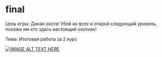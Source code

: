 # final
Цель игры: Дикая охота! Убей их всех и открой следующий уровень, покажи им кто здесь настоящий охотник!

Тема: Итоговая работа за 2 курс

[![IMAGE ALT TEXT HERE](https://img.youtube.com/vi/2HjW832f6vw/0.jpg)](https://youtu.be/2HjW832f6vw)
